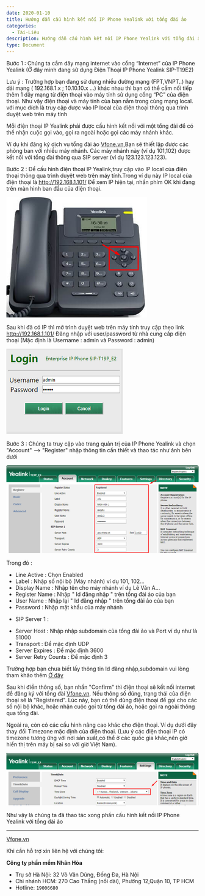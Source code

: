 ```yaml
---
date: 2020-01-10
title: Hướng dẫn cấu hình kết nối IP Phone Yealink với tổng đài ảo
categories:
  - Tài-Liệu
description: Hướng dẫn cấu hình kết nối IP Phone Yealink với tổng đài ảo
type: Document
---
```


Bước 1 : Chúng ta cắm dây mạng internet vào cổng “Internet” của IP Phone Yealink (Ở đây mình đang sử dụng Điện Thoại IP Phone Yealink SIP-T19E2)

Lưu ý : Trường hợp bạn đang sử dụng nhiều đường mạng (FPT,VNPT..) hay dải mạng ( 192.168.1.x ; 10.10.10.x ...) khác nhau thì bạn có thể cắm 
nối tiếp thêm 1 dây mạng từ điện thoại vào máy tính sử dụng cổng “PC” của điện thoại. Như vậy điện thoại và máy tính của bạn nằm trong cùng mạng local.
với mục đích là truy cập được vào IP local của điện thoại thông qua trình duyệt web trên máy tính

Mỗi điện thoại IP Yealink phải được cấu hình kết nối với một tổng đài để có thể nhận cuộc gọi vào, gọi ra ngoài hoặc gọi các máy nhánh khác.

Ví dụ khi đăng ký dịch vụ tổng đài ảo <a href="https://vfone.vn/" target="_blank">Vfone.vn</a>,Bạn sẽ thiết lập được các phòng ban với nhiều máy nhánh.
Các máy nhánh này (ví dụ 101,102) được kết nối với tổng đài thông qua SIP server (ví dụ 123.123.123.123).

Bước 2 : Để cấu hình điện thoại IP Yealink,truy cập vào IP local của điện thoại thông qua trình duyệt web trên máy tính.Trong ví dụ này IP local của điện thoại là http://192.168.1.101/
Để xem IP hiện tại, nhấn phím OK khi đang trên màn hình ban đầu của điện thoại.

![](/images/cau-hinh-yealink/yealink.png)

Sau khi đã có IP thì mở trình duyệt web trên máy tính truy cập theo link http://192.168.1.101/
Đăng nhập với user/password từ nhà cung cấp điện thoại (Mặc định là Username : admin và Password : admin)

![](/images/cau-hinh-yealink/login.png)

Bước 3 : Chúng ta truy cập vào trang quản trị của IP Phone Yealink và chọn "Account" --> "Register" nhập thông tin cần thiết và thao tác như ảnh bên dưới

![](/images/cau-hinh-yealink/yealink01.png)


Trong đó :

- Line Active : Chọn Enabled
- Label : Nhập số nội bộ (Máy nhánh) ví dụ 101, 102...
- Display Name : Nhập tên cho máy nhánh ví dụ Lê Văn A...
- Register Name : Nhập " Id đăng nhập " trên tổng đài ảo của bạn
- User Name : Nhập lại " Id đăng nhập " trên tổng đài ảo của bạn
- Password : Nhập mật khẩu của máy nhánh

* SIP Server 1 :
- Server Host : Nhập nhập subdomain của tổng đài ảo và Port ví dụ như là 51000
- Transport : Để mặc định UDP
- Server Expires : Để mặc định 3600
- Server Retry Counts : Để mặc định 3 

Trường hợp bạn chưa biết lấy thông tin Id đăng nhập,subdomain vui lòng tham khảo thêm <a href="https://support.vfone.vn/t%C3%A0i-li%E1%BB%87u/cau-hinh-zoiper/" target="_blank">Ở đây</a>

Sau khi điền thông số, bạn nhấn "Confirm" thì điện thoại sẽ kết nối internet để đăng ký với tổng đài <a href="https://vfone.vn/" target="_blank">Vfone.vn</a>.
Nếu thông số đúng, trạng thái của điện thoại sẽ là "Registered". Lúc này, bạn có thể dùng điện thoại để gọi cho các số nội bộ khác, hoặc nhận cuộc gọi từ tổng đài ảo, hoặc gọi ra ngoài thông qua tổng đài.


Ngoài ra, còn có các cấu hình nâng cao khác cho điện thoại. Ví dụ dưới đây thay đổi Timezone mặc định của điện thoại.
(Lưu ý các điện thoại IP có timezone tương ứng với nơi sản xuất,có thể ở các quốc gia khác,nên giờ hiển thị trên máy bị sai so với giờ Việt Nam).

![](/images/cau-hinh-yealink/yealink02.png)

Như vậy là chúng ta đã thao tác xong phần cấu hình kết nối IP Phone Yealink với tổng đài ảo

---
<a href="https://vfone.vn/" target="_blank">Vfone.vn</a>

Khi cần hỗ trợ xin liên hệ với chúng tôi:

**Công ty phần mềm Nhân Hòa**
- Trụ sở Hà Nội: 32 Võ Văn Dũng, Đống Đa, Hà Nội
- Chi nhánh HCM: 270 Cao Thắng (nối dài), Phường 12,Quận 10, TP HCM
- Hotline: `19006680`
